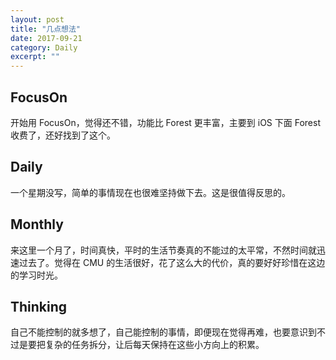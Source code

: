 ```yaml
---
layout: post
title: "几点想法" 
date: 2017-09-21
category: Daily 
excerpt: ""
---
```


 

## FocusOn

开始用 FocusOn，觉得还不错，功能比 Forest 更丰富，主要到 iOS 下面 Forest 收费了，还好找到了这个。


## Daily

一个星期没写，简单的事情现在也很难坚持做下去。这是很值得反思的。

## Monthly

来这里一个月了，时间真快，平时的生活节奏真的不能过的太平常，不然时间就迅速过去了。觉得在 CMU 的生活很好，花了这么大的代价，真的要好好珍惜在这边的学习时光。

## Thinking

自己不能控制的就多想了，自己能控制的事情，即便现在觉得再难，也要意识到不过是要把复杂的任务拆分，让后每天保持在这些小方向上的积累。